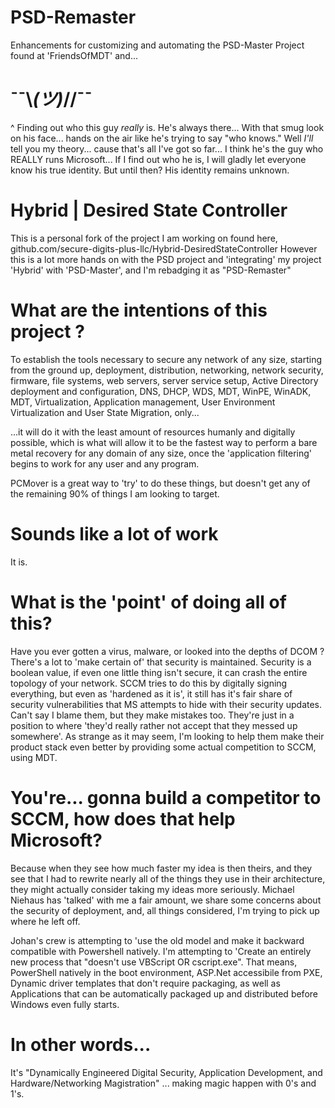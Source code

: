 # PSD-Remaster
Enhancements for customizing and automating the PSD-Master Project found at 'FriendsOfMDT' and...

# ¯¯\\_(ツ)_//¯¯
^ Finding out who this guy *really* is. He's always there... With that smug look on his face... hands on the air like he's trying to say "who knows." Well *I'll* tell you my theory... cause that's all I've got so far... I think he's the guy who REALLY runs Microsoft... If I find out who he is, I will gladly let everyone know his true identity. But until then? His identity remains unknown.

# Hybrid | Desired State Controller
This is a personal fork of the project I am working on found here, github.com/secure-digits-plus-llc/Hybrid-DesiredStateController
However this is a lot more hands on with the PSD project and 'integrating' my project 'Hybrid' with 'PSD-Master', and I'm rebadging it as 
"PSD-Remaster"

# What are the intentions of this project ?
To establish the tools necessary to secure any network of any size, starting from the ground up, deployment, distribution, networking, 
network security, firmware, file systems, web servers, server service setup, Active Directory deployment and configuration, DNS, DHCP, 
WDS, MDT, WinPE, WinADK, MDT, Virtualization, Application management, User Environment Virtualization and User State Migration, only...

...it will do it with the least amount of resources humanly and digitally possible, which is what will allow it to be the fastest way to
perform a bare metal recovery for any domain of any size, once the 'application filtering' begins to work for any user and any program.

PCMover is a great way to 'try' to do these things, but doesn't get any of the remaining 90% of things I am looking to target.

# Sounds like a lot of work
It is.

# What is the 'point' of doing all of this?
Have you ever gotten a virus, malware, or looked into the depths of DCOM ? There's a lot to 'make certain of' that security is maintained.
Security is a boolean value, if even one little thing isn't secure, it can crash the entire topology of your network. SCCM tries to do this
by digitally signing everything, but even as 'hardened as it is', it still has it's fair share of security vulnerabilities that MS attempts
to hide with their security updates. Can't say I blame them, but they make mistakes too. They're just in a position to where 'they'd really
rather not accept that they messed up somewhere'. As strange as it may seem, I'm looking to help them make their product stack even better
by providing some actual competition to SCCM, using MDT.

# You're... gonna build a competitor to SCCM, how does that help Microsoft?
Because when they see how much faster my idea is then theirs, and they see that I had to rewrite nearly all of the things they use in their
architecture, they might actually consider taking my ideas more seriously. Michael Niehaus has 'talked' with me a fair amount, we share some
concerns about the security of deployment, and, all things considered, I'm trying to pick up where he left off.

Johan's crew is attempting to 'use the old model and make it backward compatible with Powershell natively. I'm attempting to 'Create an 
entirely new process that "doesn't use VBScript OR cscript.exe". That means, PowerShell natively in the boot environment, ASP.Net accessibile
from PXE, Dynamic driver templates that don't require packaging, as well as Applications that can be automatically packaged up and distributed 
before Windows even fully starts.

# In other words...
It's "Dynamically Engineered Digital Security, Application Development, and Hardware/Networking Magistration"
... making magic happen with 0's and 1's.

